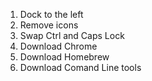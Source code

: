 1. Dock to the left
2. Remove icons
3. Swap Ctrl and Caps Lock
4. Download Chrome
5. Download Homebrew
6. Download Comand Line tools

